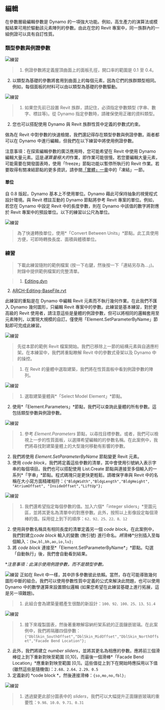 

## 編輯

在參數層級編輯參數是 Dynamo 的一項強大功能。例如，高生產力的演算法或模擬結果可用於驅動該元素陣列的參數。由此在您的 Revit 專案中，同一族群內的一組例證可以具有自訂性質。

### 類型參數與例證參數

![練習](images/8-5/Exercise/32.jpg)

> 1. 例證參數將定義屋頂曲面上的面板孔徑，開口率的範圍是 0.1 至 0.4。
2. 以類型為基礎的參數將套用到曲面上的每個元素，因為它們的族群類型相同。例如，每個面板的材料可以由以類型為基礎的參數驅動。

![練習](images/8-3/params.jpg)

> 1. 如果您先前已設置 Revit 族群，請記住，必須指定參數類型 (字串、數字、標註等)。從 Dynamo 指定參數時，請確保使用正確的資料類型。
2. 您也可以搭配使用 Dynamo 與 Revit 族群性質中定義的參數式約束。

做為在 Revit 中對參數的快速檢閱，我們還記得存在類型參數與例證參數。兩者都可以在 Dynamo 中進行編輯，但我們在以下練習中將使用例證參數。

注意事項：在探索編輯參數的廣泛應用時，您可能希望在 Revit 中使用 Dynamo 編輯大量元素。這是*運算量極大的*作業，即作業可能很慢。若您要編輯大量元素，可能需要在開發圖表時，使用「freeze」節點功能以暫停所執行的 Revit 作業。若要取得有關凍結節點的更多資訊，請參閱[「實體」一章](../05_Geometry-for-Computational-Design/5-6_solids.md#freezing)中的「凍結」一節。

#### 單位

自 0.8 版起，Dynamo 基本上不使用單位。Dynamo 藉此可保持抽象的視覺程式設計環境。與 Revit 標註互動的 Dynamo 節點將參考 Revit 專案的單位。例如，若您在 Dynamo 中設定 Revit 中的長度參數，則在 Dynamo 中該值的數字將對應於 Revit 專案中的預設單位。以下的練習以公尺為單位。

![練習](images/8-3/units.jpg)

> 為了快速轉換單位，使用*「Convert Between Units」*節點。此工具使用方便，可即時轉換長度、面積與體積單位。

### 練習

> 下載此練習隨附的範例檔案 (按一下右鍵，然後按一下「連結另存為...」)。附錄中提供範例檔案的完整清單。

> 1. [Editing.dyn](datasets/8-3/Editing.dyn)
2. [ARCH-Editing-BaseFile.rvt](datasets/8-3/ARCH-Editing-BaseFile.rvt)

此練習的重點是在 Dynamo 中編輯 Revit 元素而不執行幾何作業。在此我們不匯入 Dynamo 幾何圖形，只編輯 Revit 專案中的參數。此練習是基本練習，對於更高級的 Revit 使用者，請注意這些是量體的例證參數，但可以將相同的邏輯套用至元素陣列，以實現大規模的自訂。僅使用「Element.SetParameterByName」節點即可完成此練習。

![練習](images/8-3/Exercise/04.jpg)

> 先從本節的範例 Revit 檔案開始。我們已移除上一節的結構元素與自適應桁架。在本練習中，我們將重點瞭解 Revit 中的參數式骨架以及 Dynamo 中的操控。

> 1. 在 Revit 的量體中選取建築，我們將在性質面板中看到例證參數的陣列。

![練習](images/8-3/Exercise/03.jpg)

> 1. 選取建築量體與*「Select Model Element」*節點。
2. 使用*「Element.Parameters」*節點，我們可以查詢此量體的所有參數。這包括類型參數與例證參數。

![練習](images/8-3/Exercise/32.jpg)

> 1. 參考 *Element.Parameters* 節點，以尋找目標參數。或者，我們可以檢視上一步的性質面板，以選擇希望編輯的的參數名稱。在此案例中，我們將尋找對建築量體上的大型幾何移動有影響的參數。
2. 我們將使用 *Element.SetParameterByName* 節點變更 Revit 元素。
3. 使用 *code block*，我們將定義這些參數的清單，其中會使用引號納入表示字串的每個項目。我們也可以搭配使用 List.Create 節點與連接至多個輸入的一系列*「字串」*節點。程式碼塊只是更快更輕鬆。請確保字串與 Revit 中的名稱在大小寫方面精確相符：```{"BldgWidth","BldgLength","BldgHeight", "AtriumOffset", "InsideOffset","LiftUp"};```

![練習](images/8-3/Exercise/31.jpg)

> 1. 我們還希望指定每個參數的值。加入六個*「integer sliders」*至圖元區，並將其更名為清單中的對應參數。此外，按照以上影像設定每個滑棒的值。採用從上到下的順序：```62、92、25、22、8、12```
2. 使用與參數名稱具有相同長度的清單定義另一個 *code block*。在此案例中，我們對建立*code block* 輸入的變數 (無引號) 進行命名。*將*滑棒*分別插入至每個輸入：```{bw,bl,bh,ao,io,lu};```
3. 將 *code block* 連接至*「Element.SetParameterByName*」*節點。勾選「自動執行」後，我們會自動看到結果。

**注意事項：此演示使用例證參數，而不是類型參數。*

![練習](images/8-3/Exercise/01.jpg) 正如在 Revit 中一樣，其中許多參數彼此依賴。當然，存在可能導致幾何圖形中斷的組合。我們可以使用參數性質中定義的公式來解決此問題，也可以使用 Dynamo 中的數學運算來設置類似邏輯 (如果您希望在此練習基礎上進行拓展，這是另一項難題)。

> 1. 此組合會為建築量體產生很酷的新設計：```100、92、100、25、13、51.4```

![練習](images/8-3/Exercise/30.jpg)

> 1. 接下來複製圖表，然後著重瞭解容納桁架系統的正面鑲嵌玻璃。在此案例中，我們將隔離四個參數：```{"DblSkin_SouthOffset","DblSkin_MidOffset","DblSkin_NorthOffset","Facade Bend Location"};```
2. 此外，我們將建立 *number sliders*，並將其更名為相應的參數。應將前三個滑棒從上到下重新對映至範圍 [0,10]，而最後一個滑棒*「Facade Bend Location」*應重新對映至範圍 [0,1]。這些值從上到下在開始時應採用以下值 (雖然這些是隨機值)：```2.68、2.64、2.29、0.5```
3. 定義新的 *code block *，然後連接滑棒：```{so,mo,no,fbl};```

![練習](images/8-3/Exercise/00.jpg)

> 1. 透過變更此部分圖表中的 *sliders*，我們可以大幅提升正面鑲嵌玻璃的重要性：```9.98、10.0、9.71、0.31```

